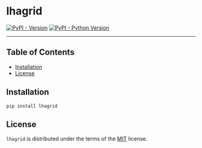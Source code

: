 # lhagrid

[![PyPI - Version](https://img.shields.io/pypi/v/lhagrid.svg)](https://pypi.org/project/lhagrid)
[![PyPI - Python Version](https://img.shields.io/pypi/pyversions/lhagrid.svg)](https://pypi.org/project/lhagrid)

-----

## Table of Contents

- [Installation](#installation)
- [License](#license)

## Installation

```console
pip install lhagrid
```

## License

`lhagrid` is distributed under the terms of the [MIT](https://spdx.org/licenses/MIT.html) license.
